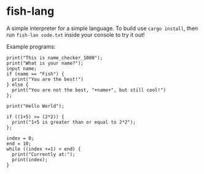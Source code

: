 # fish-lang

A simple interpreter for a simple language.
To build use `cargo install`, then run `fish-lan code.txt` inside your console to try it out!


Example programs:
```
print("This is name_checker_1000");
print("What is your name?");
input name;
if (name == "Fish") {
  print("You are the best!")
} else {
  print("You are not the best, "+name+", but still cool!")
};
```

```
print("Hello World");

if ((1+5) >= (2*2)) {
  print("1+5 is greater than or equal to 2*2");
};

index = 0;
end = 10;
while ((index +=1) < end) {
  print("Currently at:");
  print(index);
}
```
